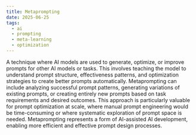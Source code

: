 ```yaml
---
title: Metaprompting
date: 2025-06-25
tags:
  - ai
  - prompting
  - meta-learning
  - optimization
---
```


A technique where AI models are used to generate, optimize, or improve prompts for other AI models or tasks. This involves teaching the model to understand prompt structure, effectiveness patterns, and optimization strategies to create better prompts automatically. Metaprompting can include analyzing successful prompt patterns, generating variations of existing prompts, or creating entirely new prompts based on task requirements and desired outcomes. This approach is particularly valuable for prompt optimization at scale, where manual prompt engineering would be time-consuming or where systematic exploration of prompt space is needed. Metaprompting represents a form of AI-assisted AI development, enabling more efficient and effective prompt design processes.